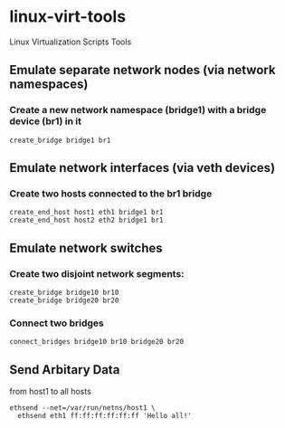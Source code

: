 # linux-virt-tools
Linux Virtualization Scripts Tools


## Emulate separate network nodes (via network namespaces)
### Create a new network namespace (bridge1) with a bridge device (br1) in it
```shell
create_bridge bridge1 br1
```
## Emulate network interfaces (via veth devices)
### Create two hosts connected to the br1 bridge
```shell
create_end_host host1 eth1 bridge1 br1
create_end_host host2 eth2 bridge1 br1
```
## Emulate network switches
### Create two disjoint network segments:
```shell
create_bridge bridge10 br10
create_bridge bridge20 br20
```
### Connect two bridges
```shell
connect_bridges bridge10 br10 bridge20 br20
```

## Send Arbitary Data
from host1 to all hosts
```shell
ethsend --net=/var/run/netns/host1 \
  ethsend eth1 ff:ff:ff:ff:ff:ff 'Hello all!'

```